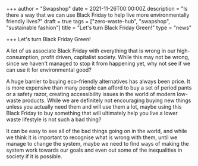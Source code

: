 +++
author = "Swapshop"
date = 2021-11-26T00:00:00Z
description = "Is there a way that we can use Black Friday to help live more environmentally friendly lives?"
draft = true
tags = ["zero-waste-hub", "swapshop", "sustainable fashion"]
title = "Let's turn Black Friday Green!"
type = "news"

+++
Let's turn Black Friday Green!

A lot of us associate Black Friday with everything that is wrong in our high-consumption, profit driven, capitalist society. While this may not be wrong, since we haven't managed to stop it from happening yet, why not see if we can use it for environmental good?

A huge barrier to buying eco-friendly alternatives has always been price. It is more expensive than many people can afford to buy a set of period pants or a safety razor, creating accessibility issues in the world of modern low-waste products. While we are definitely not encouraging buying new things unless you actually need them and will use them a lot, maybe using this Black Friday to buy something that will ultimately help you live a lower waste lifestyle is not such a bad thing?

It can be easy to see all of the bad things going on in the world, and while we think it is important to recognise what is wrong with them, until we manage to change the system, maybe we need to find ways of making the system work towards our goals and even out some of the inequalities in society if it is possible. 